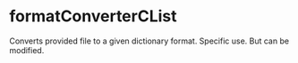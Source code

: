 # formatConverterCList
Converts provided file to a given dictionary format. Specific use. But can be modified. 

